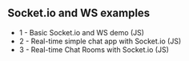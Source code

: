 ## Socket.io and WS examples

- 1 - Basic Socket.io and WS demo (JS)
- 2 - Real-time simple chat app with Socket.io (JS)
- 3 - Real-time Chat Rooms with Socket.io (JS)

